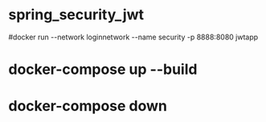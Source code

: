 # spring_security_jwt

#docker run --network loginnetwork  --name security  -p 8888:8080 jwtapp     
# docker-compose up --build     
# docker-compose down  
